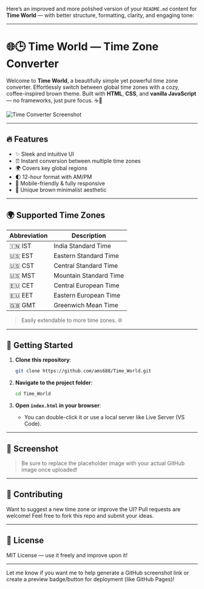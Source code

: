 Here’s an improved and more polished version of your `README.md` content for **Time World** — with better structure, formatting, clarity, and engaging tone:

---

# 🌐🕒 Time World — Time Zone Converter

Welcome to **Time World**, a beautifully simple yet powerful time zone converter. Effortlessly switch between global time zones with a cozy, coffee-inspired brown theme. Built with **HTML**, **CSS**, and **vanilla JavaScript** — no frameworks, just pure focus. ☕🧠

![Time Converter Screenshot](https://github.com/ams688/Time_World/assets/YOUR-IMAGE-ID-HERE)

<!-- 🔁 Replace `YOUR-IMAGE-ID-HERE` with your actual image ID on GitHub -->

---

## 🔥 Features

* ✨ Sleek and intuitive UI
* ⏰ Instant conversion between multiple time zones
* 🌍 Covers key global regions
* 🌓 12-hour format with AM/PM
* 📱 Mobile-friendly & fully responsive
* 🎨 Unique brown minimalist aesthetic

---

## 🌍 Supported Time Zones

| Abbreviation | Description            |
| ------------ | ---------------------- |
| 🇮🇳 IST     | India Standard Time    |
| 🇺🇸 EST     | Eastern Standard Time  |
| 🇺🇸 CST     | Central Standard Time  |
| 🇺🇸 MST     | Mountain Standard Time |
| 🇪🇺 CET     | Central European Time  |
| 🇪🇺 EET     | Eastern European Time  |
| 🇬🇧 GMT     | Greenwich Mean Time    |

> Easily extendable to more time zones. 🌐

---

## 🚀 Getting Started

1. **Clone this repository**:

   ```bash
   git clone https://github.com/ams688/Time_World.git
   ```
2. **Navigate to the project folder**:

   ```bash
   cd Time_World
   ```
3. **Open `index.html` in your browser**:

   * You can double-click it or use a local server like Live Server (VS Code).

---

## 📸 Screenshot

> Be sure to replace the placeholder image with your actual GitHub image once uploaded!

---

## 🤝 Contributing

Want to suggest a new time zone or improve the UI? Pull requests are welcome! Feel free to fork this repo and submit your ideas.

---

## 📄 License

MIT License — use it freely and improve upon it!

---

Let me know if you want me to help generate a GitHub screenshot link or create a preview badge/button for deployment (like GitHub Pages)!
